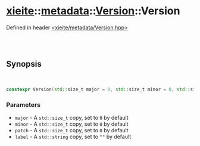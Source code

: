 # [xieite](../../../README.md)::[metadata](../../metadata.md)::[Version](../Version.md)::Version
Defined in header [<xieite/metadata/Version.hpp>](../../../include/xieite/metadata/Version.hpp)

<br/><br/>

## Synopsis

<br/>

```cpp
constexpr Version(std::size_t major = 0, std::size_t minor = 0, std::size_t patch = 0, std::string_view label = "") noexcept;
```
### Parameters
- `major` - A `std::size_t` copy, set to `0` by default
- `minor` - A `std::size_t` copy, set to `0` by default
- `patch` - A `std::size_t` copy, set to `0` by default
- `label` - A `std::string` copy, set to `""` by default
